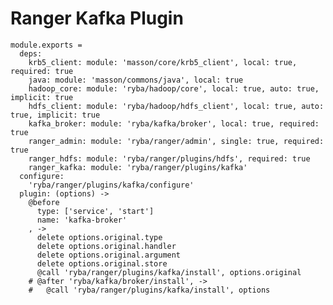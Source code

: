 # Ranger Kafka Plugin

    module.exports =
      deps:
        krb5_client: module: 'masson/core/krb5_client', local: true, required: true
        java: module: 'masson/commons/java', local: true
        hadoop_core: module: 'ryba/hadoop/core', local: true, auto: true, implicit: true
        hdfs_client: module: 'ryba/hadoop/hdfs_client', local: true, auto: true, implicit: true
        kafka_broker: module: 'ryba/kafka/broker', local: true, required: true
        ranger_admin: module: 'ryba/ranger/admin', single: true, required: true
        ranger_hdfs: module: 'ryba/ranger/plugins/hdfs', required: true
        ranger_kafka: module: 'ryba/ranger/plugins/kafka'
      configure:
        'ryba/ranger/plugins/kafka/configure'
      plugin: (options) ->
        @before
          type: ['service', 'start']
          name: 'kafka-broker'
        , ->
          delete options.original.type
          delete options.original.handler
          delete options.original.argument
          delete options.original.store
          @call 'ryba/ranger/plugins/kafka/install', options.original
        # @after 'ryba/kafka/broker/install', ->
        #   @call 'ryba/ranger/plugins/kafka/install', options

